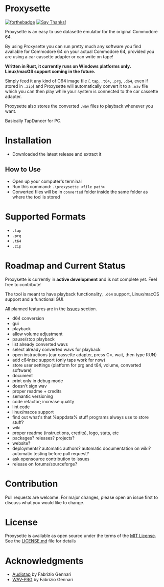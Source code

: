 # Proxysette
[![forthebadge](https://forthebadge.com/images/badges/made-with-rust.svg)](https://forthebadge.com) [![Say Thanks!](https://img.shields.io/badge/Say%20Thanks-!-1EAEDB.svg)](https://saythanks.io/to/davidepaci)

Proxysette is an easy to use datasette emulator for the original Commodore 64.

By using Proxysette you can run pretty much any software you find available for Commodore 64 on your actual Commodore 64, provided you are using a car cassette adapter or can write on tape!

**Written in Rust, it currently runs on Windows platforms only. Linux/macOS support coming in the future.**

Simply feed it any kind of C64 image file (`.tap`, `.t64`, `.prg`, `.d64`, even if stored in `.zip`) and Proxysette will automatically convert it to a `.wav` file which you can then play while your system is connected to the car cassette adapter.

Proxysette also stores the converted `.wav` files to playback whenever you want.

Basically TapDancer for PC.
# Installation
- Downloaded the latest release and extract it
## How to Use
- Open up your computer's terminal
- Run this command: `.\proxysette <file path>`
- Converted files will be in `converted` folder inside the same folder as where the tool is stored
# Supported Formats
- `.tap`
- `.prg`
- `.t64`
- `.zip`
# Roadmap and Current Status
Proxysette is currently in **active development** and is not complete yet. Feel free to contribute!

The tool is meant to have playback functionality, `.d64` support, Linux/macOS support and a functional GUI.

All planned features are in the [Issues](https://github.com/davidepaci/Proxysette/issues) section.
- d64 conversion
- gui
- playback
- allow volume adjustment
- pause/stop playback
- list already converted wavs
- select already converted wavs for playback
- open instructions (car cassette adapter, press C=, wait, then type RUN)
- add c64ntsc support (only taps work for now)
- store user settings (platform for prg and t64, volume, converted software)
- document
- print only in debug mode
- doesn't sign wav
- proper readme + credits
- semantic versioning
- code refactor; increase quality
- lint code
- linux/macos support
- find out what's that %appdata% stuff programs always use to store stuff?
- wiki
- proper readme (instructions, credits), logo, stats, etc
- packages? releases? projects?
- website?
- deployments? automatic authors? automatic documentation on wiki? automatic testing before pull request?
- ask opensource contribution to issues
- release on forums/sourceforge?
# Contribution
Pull requests are welcome. For major changes, please open an issue first to discuss what you would like to change.
# License
Proxysette is available as open source under the terms of the [MIT License](https://opensource.org/license/mit/). See the [LICENSE.md](https://github.com/davidepaci/Proxysette/blob/main/LICENSE) file for details
# Acknowledgments
- [Audiotap](https://wav-prg.sourceforge.io/audiotap.html) by Fabrizio Gennari
- [WAV-PRG](https://wav-prg.sourceforge.io/wavprg.html) by Fabrizio Gennari
